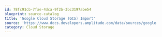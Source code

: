 ```yaml
---
id: 78fc91cb-7fae-4dca-9f2b-3bc3197abe54
blueprint: source-catalog
title: 'Google Cloud Storage (GCS) Import'
source: 'https://www.docs.developers.amplitude.com/data/sources/google-cloud-storage/'
category: Cloud Storage
---
```

